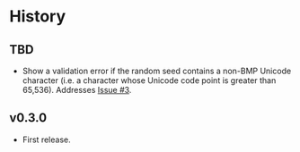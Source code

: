 History
=======

TBD
---

* Show a validation error if the random seed contains a non-BMP Unicode
  character (i.e. a character whose Unicode code point is greater than
  65,536).  Addresses [Issue #3](https://github.com/cjerdonek/quick-sampler/issues/3).

v0.3.0
------

* First release.
